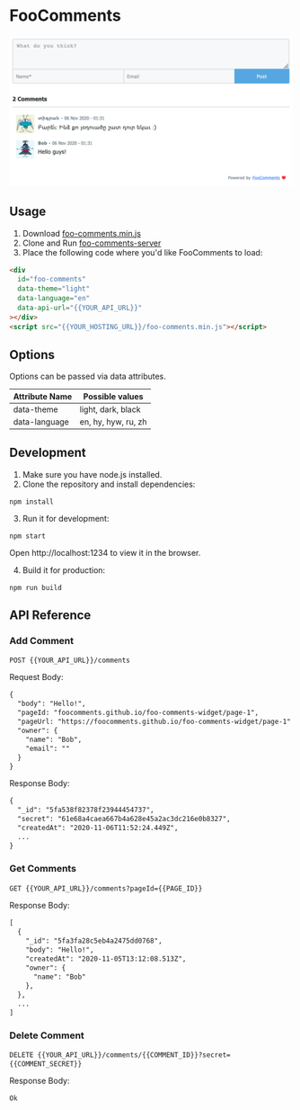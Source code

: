 # FooComments

![screenshot](/images/light.png)

## Usage

1. Download [foo-comments.min.js](/docs/foo-comments.min.js?raw=true)
2. Clone and Run [foo-comments-server](https://github.com/tigransimonyan/foo-comments-server)
3. Place the following code where you'd like FooComments to load:

```html
<div
  id="foo-comments"
  data-theme="light"
  data-language="en"
  data-api-url="{{YOUR_API_URL}}"
></div>
<script src="{{YOUR_HOSTING_URL}}/foo-comments.min.js"></script>
```

## Options

Options can be passed via data attributes.

| Attribute Name | Possible values     |
| -------------- | ------------------- |
| data-theme     | light, dark, black  |
| data-language  | en, hy, hyw, ru, zh |

## Development

1. Make sure you have node.js installed.
2. Clone the repository and install dependencies:

```
npm install
```

3. Run it for development:

```
npm start
```

Open http://localhost:1234 to view it in the browser.

4. Build it for production:

```
npm run build
```

## API Reference

### Add Comment

```
POST {{YOUR_API_URL}}/comments
```

Request Body:

```
{
  "body": "Hello!",
  "pageId: "foocomments.github.io/foo-comments-widget/page-1",
  "pageUrl: "https://foocomments.github.io/foo-comments-widget/page-1"
  "owner": {
    "name": "Bob",
    "email": ""
  }
}
```

Response Body:

```
{
  "_id": "5fa538f82378f23944454737",
  "secret": "61e68a4caea667b4a628e45a2ac3dc216e0b8327",
  "createdAt": "2020-11-06T11:52:24.449Z",
  ...
}
```

### Get Comments

```
GET {{YOUR_API_URL}}/comments?pageId={{PAGE_ID}}
```

Response Body:

```
[
  {
    "_id": "5fa3fa28c5eb4a2475dd0768",
    "body": "Hello!",
    "createdAt": "2020-11-05T13:12:08.513Z",
    "owner": {
      "name": "Bob"
    },
  },
  ...
]
```

### Delete Comment

```
DELETE {{YOUR_API_URL}}/comments/{{COMMENT_ID}}?secret={{COMMENT_SECRET}}
```

Response Body:

```
Ok
```
